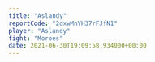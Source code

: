 ```yaml
---
title: "Aslandy"
reportCode: "2dxwMnYH37rFJfN1"
player: "Aslandy"
fight: "Moroes"
date: 2021-06-30T19:09:58.934000+00:00
---
```

